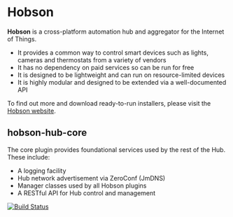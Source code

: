 # Hobson

**Hobson** is a cross-platform automation hub and aggregator for the Internet of Things.

* It provides a common way to control smart devices such as lights, cameras and thermostats from a variety of vendors
* It has no dependency on paid services so can be run for free
* It is designed to be lightweight and can run on resource-limited devices
* It is highly modular and designed to be extended via a well-documented API 

To find out more and download ready-to-run installers, please visit the 
[Hobson website](http://www.hobson-automation.com).

## hobson-hub-core

The core plugin provides foundational services used by the rest of the Hub.
These include:

* A logging facility
* Hub network advertisement via ZeroConf (JmDNS)
* Manager classes used by all Hobson plugins
* A RESTful API for Hub control and management

[![Build Status](https://api.travis-ci.org/whizzosoftware/hobson-hub-core.png)](https://api.travis-ci.org/whizzosoftware/hobson-hub-core.png)